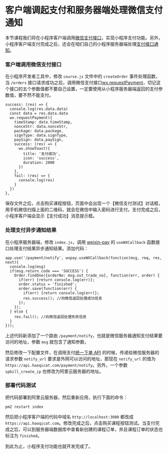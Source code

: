 # 客户端调起支付和服务器端处理微信支付通知

本节课程我们将在小程序客户端调用[微信支付接口](https://mp.weixin.qq.com/debug/wxadoc/dev/api/api-pay.html#wxrequestpaymentobject)，实现小程序支付功能。另外，小程序客户端支付完成之后，还会在咱们自己的小程序服务器端处理[支付接口通知](https://pay.weixin.qq.com/wiki/doc/api/wxa/wxa_api.php?chapter=9_7)。

### 客户端调用微信支付接口

在小程序开发者工具中，修改 `course.js` 文件中的 `createOrder` 事件处理函数，当 `/orders` 接口请求成功之后，调用微信支付接口[wx.requestPayment](https://mp.weixin.qq.com/debug/wxadoc/dev/api/api-pay.html#wxrequestpaymentobject)，切记这个接口的五个参数值都不要自己设置，一定要使用从小程序服务器端返回的支付参数值，要不然不能支付。

```
success: (res) => {
  console.log(res.data.data)
  const data = res.data.data
  wx.requestPayment({
    timeStamp: data.timeStamp,
    nonceStr: data.nonceStr,
    package: data.package,
    signType: data.signType,
    paySign: data.paySign,
    success: (res) => {
      wx.showToast({
        title: '支付成功',
        icon: 'success',
        duration: 2000
      })
    },
    fail: (res) => {
      console.log(res)
    }
  })
},
```

保存文件之后，点击购买课程按钮，页面中会出现一个【微信支付测试】对话框，用手机微信扫描上面的二维码，就会在微信中输入密码进行支付。支付完成之后，小程序客户端会显示【支付成功】消息提示框。

### 处理支付异步通知结果

在小程序服务器端，修改 `index.js`，调用 [weixin-pay](https://github.com/tvrcgo/weixin-pay) 的 `useWXCallback` 函数接口处理支付结果异步通知结果。添加代码：

```
app.use('/payment/notify', wxpay.useWXCallback(function(msg, req, res, next){
  console.log(msg)
  if(msg.return_code === 'SUCCESS') {
    Order.findOne({orderNo: msg.out_trade_no}, function(err, order) {
      if(err) {return console.log(err)};
      order.status = 'finished';
      order.save(function(err) {
        if(err) {return console.log(err)};
        res.success(); //向微信返回处理成功信息
      });
    });
  } else {
    res.fail(); //向微信返回处理失败信息
  }
}));
```

上述代码新添加了一个路由 `/payment/notify`，也就是微信服务器通知支付结果要访问的地址，参数 `msg` 就包含了通知参数，

然后修改一下配置文件，在调用支付[统一下单 API](https://pay.weixin.qq.com/wiki/doc/api/wxa/wxa_api.php?chapter=9_1) 的时候，传递给微信服务器的请求参数 `notify_url` 要求是外网可以访问的地址，那现在 `notify_url` 的值为 `https://api.haoqicat.com/payment/notify`。另外，一个参数 `spbill_create_ip` 也修改为阿里云服务器的地址。

### 部署代码测试

把代码部署到阿里云服务器，然后重新应用，执行下面的命令：

```
pm2 restart index
```

然后把小程序客户端的代码中域名 `http://localhost:3000` 都改成 `https://api.haoqicat.com`。修改完成之后，点击购买课程按钮测试。当支付完成之后，可以到服务器端数据库中查看新创建的课程订单，并且课程订单的状态也标注为 `finished`。

到此为止，小程序支付功能也就开发完成了。
